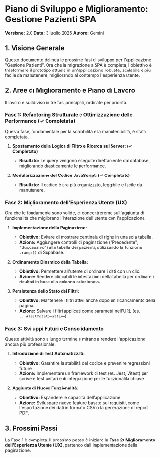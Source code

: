 # Piano di Sviluppo e Miglioramento: Gestione Pazienti SPA

**Versione:** 2.0
**Data:** 3 luglio 2025
**Autore:** Gemini

## 1. Visione Generale

Questo documento delinea le prossime fasi di sviluppo per l'applicazione "Gestione Pazienti". Ora che la migrazione a SPA è completa, l'obiettivo è trasformare il prototipo attuale in un'applicazione robusta, scalabile e più facile da manutenere, migliorando al contempo l'esperienza utente.

## 2. Aree di Miglioramento e Piano di Lavoro

Il lavoro è suddiviso in tre fasi principali, ordinate per priorità.

### Fase 1: Refactoring Strutturale e Ottimizzazione delle Performance (✓ Completata)

Questa fase, fondamentale per la scalabilità e la manutenibilità, è stata completata.

1.  **Spostamento della Logica di Filtro e Ricerca sul Server: (✓ Completato)**
    -   **Risultato:** Le query vengono eseguite direttamente dal database, migliorando drasticamente le performance.

2.  **Modularizzazione del Codice JavaScript: (✓ Completato)**
    -   **Risultato:** Il codice è ora più organizzato, leggibile e facile da manutenere.

### Fase 2: Miglioramento dell'Esperienza Utente (UX)

Ora che le fondamenta sono solide, ci concentreremo sull'aggiunta di funzionalità che migliorano l'interazione dell'utente con l'applicazione.

1.  **Implementazione della Paginazione:**
    -   **Obiettivo:** Evitare di mostrare centinaia di righe in una sola tabella.
    -   **Azione:** Aggiungere controlli di paginazione ("Precedente", "Successivo") alla tabella dei pazienti, utilizzando la funzione `.range()` di Supabase.

2.  **Ordinamento Dinamico della Tabella:**
    -   **Obiettivo:** Permettere all'utente di ordinare i dati con un clic.
    -   **Azione:** Rendere cliccabili le intestazioni della tabella per ordinare i risultati in base alla colonna selezionata.

3.  **Persistenza dello Stato dei Filtri:**
    -   **Obiettivo:** Mantenere i filtri attivi anche dopo un ricaricamento della pagina.
    -   **Azione:** Salvare i filtri applicati come parametri nell'URL (es. `...#list?stato=attivo`).

### Fase 3: Sviluppi Futuri e Consolidamento

Queste attività sono a lungo termine e mirano a rendere l'applicazione ancora più professionale.

1.  **Introduzione di Test Automatizzati:**
    -   **Obiettivo:** Garantire la stabilità del codice e prevenire regressioni future.
    -   **Azione:** Implementare un framework di test (es. Jest, Vitest) per scrivere test unitari e di integrazione per le funzionalità chiave.

2.  **Aggiunta di Nuove Funzionalità:**
    -   **Obiettivo:** Espandere le capacità dell'applicazione.
    -   **Azione:** Sviluppare nuove feature basate sui requisiti, come l'esportazione dei dati in formato CSV o la generazione di report PDF.

## 3. Prossimi Passi

La Fase 1 è completa. Il prossimo passo è iniziare la **Fase 2: Miglioramento dell'Esperienza Utente (UX)**, partendo dall'implementazione della paginazione.
